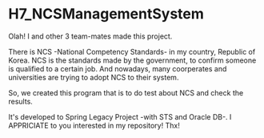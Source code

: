 # H7_NCSManagementSystem
Olah!
I and other 3 team-mates made this project.

There is NCS -National Competency Standards- in my country, Republic of Korea.
NCS is the standards made by the government, to confirm someone is qualified to a certain job.
And nowadays, many coorperates and universities are trying to adopt NCS to their system.

So, we created this program that is to do test about NCS and check the results.

It's developed to Spring Legacy Project -with STS and Oracle DB-.
I APPRICIATE to you interested in my repository!
Thx!
